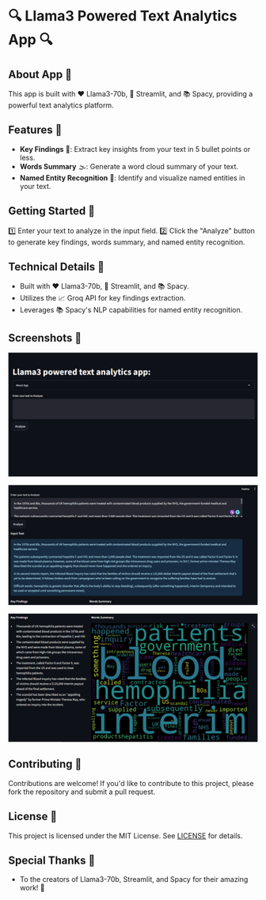 # 🔍 Llama3 Powered Text Analytics App 🔍

## **About App** 🤔

This app is built with ❤️ Llama3-70b, 🌊 Streamlit, and 📚 Spacy, providing a powerful text analytics platform.

## **Features** 🎉

- **Key Findings** 📝: Extract key insights from your text in 5 bullet points or less.
- **Words Summary** 🌫️: Generate a word cloud summary of your text.
- **Named Entity Recognition** 👥: Identify and visualize named entities in your text.

## **Getting Started** 🚀

1️⃣ Enter your text to analyze in the input field.
2️⃣ Click the "Analyze" button to generate key findings, words summary, and named entity recognition.

## **Technical Details** 🤖

- Built with ❤️ Llama3-70b, 🌊 Streamlit, and 📚 Spacy.
- Utilizes the 📈 Groq API for key findings extraction.
- Leverages 📚 Spacy's NLP capabilities for named entity recognition.

## **Screenshots** 📸

<!-- [how to run]('D:\Toxity-Classifier-App\screen-1.png') -->
<!-- <img src="screen-1.png" alt="how to run"> -->

![how to run](screen-1.png)

![how to run](screen-2.png)

![how to run](screen-3.png)

## **Contributing** 🤝

Contributions are welcome! If you'd like to contribute to this project, please fork the repository and submit a pull request.

## **License** 📜

This project is licensed under the MIT License. See [LICENSE](LICENSE) for details.

## **Special Thanks** 🙏

- To the creators of Llama3-70b, Streamlit, and Spacy for their amazing work! 🙌
